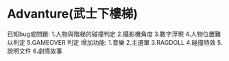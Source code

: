 # Advanture(武士下樓梯)

  已知bug或問題:
   1.人物與階梯的碰撞判定
   2.攝影機角度
   3.數字浮現
   4.人物位置難以判定
   5.GAMEOVER 判定
增加功能:
  1.音樂
  2.主選單
  3.RAGDOLL
  4.碰撞特效
  5.說明文件
  6.劇情故事

